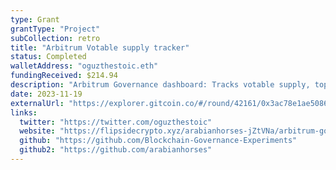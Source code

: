 ```yaml
---
type: Grant
grantType: "Project"
subCollection: retro
title: "Arbitrum Votable supply tracker"
status: Completed
walletAddress: "oguzthestoic.eth"
fundingReceived: $214.94
description: "Arbitrum Governance dashboard: Tracks votable supply, top delegates' power, delegators, and delegate-specific metrics. Easy address input."
date: 2023-11-19
externalUrl: "https://explorer.gitcoin.co/#/round/42161/0x3ac78e1ae5086904d53b41c747188216789f59a7/0x3ac78e1ae5086904d53b41c747188216789f59a7-41"
links:
  twitter: "https://twitter.com/oguzthestoic"
  website: "https://flipsidecrypto.xyz/arabianhorses-jZtVNa/arbitrum-governance-HRC-CK"
  github: "https://github.com/Blockchain-Governance-Experiments"
  github2: "https://github.com/arabianhorses"
---
```

